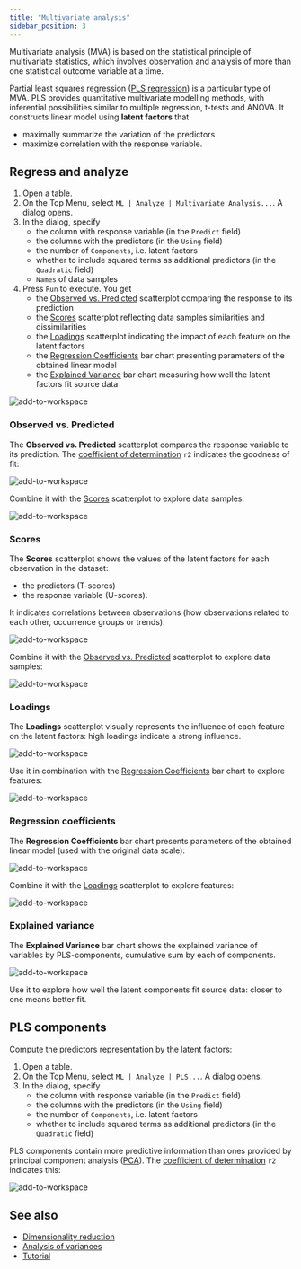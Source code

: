 ```yaml
---
title: "Multivariate analysis"
sidebar_position: 3
---
```


Multivariate analysis (MVA) is based on the statistical principle of multivariate statistics, which involves observation
and analysis of more than one statistical outcome variable at a time.

Partial least squares regression ([PLS regression](https://en.wikipedia.org/wiki/Partial_least_squares_regression)) is a particular type of MVA. PLS provides quantitative multivariate modelling methods, with inferential possibilities similar to multiple regression, t-tests and ANOVA. It constructs linear model using **latent factors** that

* maximally summarize the variation of the predictors
* maximize correlation with the response variable.

## Regress and analyze

1. Open a table.
2. On the Top Menu, select `ML | Analyze | Multivariate Analysis...`. A dialog opens.
3. In the dialog, specify
   * the column with response variable (in the `Predict` field)
   * the columns with the predictors (in the `Using` field)
   * the number of `Components`, i.e. latent factors
   * whether to include squared terms as additional predictors (in the `Quadratic` field)
   * `Names` of data samples
4. Press `Run` to execute. You get
   * the [Observed vs. Predicted](#observed-vs-predicted) scatterplot comparing the response to its prediction
   * the [Scores](#scores) scatterplot reflecting data samples similarities and dissimilarities
   * the [Loadings](#loadings) scatterplot indicating the impact of each feature on the latent factors
   * the [Regression Coefficients](#regression-coefficients) bar chart presenting parameters of the obtained linear model
   * the [Explained Variance](#explained-variance) bar chart measuring how well the latent factors fit source data

![add-to-workspace](multivariate-analysis/pls-run.gif)

### Observed vs. Predicted

The **Observed vs. Predicted** scatterplot compares the response variable to its prediction. The [coefficient of determination](https://en.wikipedia.org/wiki/Coefficient_of_determination) `r2` indicates the goodness of fit:

![add-to-workspace](multivariate-analysis/pls-predicted-vs-reference.png)

Combine it with the [Scores](#scores) scatterplot to explore data samples:

![add-to-workspace](multivariate-analysis/pls-model-n-scores.gif)

### Scores

The **Scores** scatterplot shows the values of the latent factors for each observation in the dataset:

* the predictors (T-scores)
* the response variable (U-scores).

It indicates correlations between observations (how observations related to each other, occurrence groups or trends).

![add-to-workspace](multivariate-analysis/pls-scores.png)

Combine it with the [Observed vs. Predicted](#observed-vs-predicted) scatterplot to explore data samples:

![add-to-workspace](multivariate-analysis/pls-scores-n-model.gif)

### Loadings

The **Loadings** scatterplot visually represents the influence of each feature on the latent factors: high loadings indicate a strong influence.

![add-to-workspace](multivariate-analysis/pls-loadings.png)

Use it in combination with the [Regression Coefficients](#regression-coefficients) bar chart to explore features:

![add-to-workspace](multivariate-analysis/pls-loadings-n-regr-coeffs.gif)

### Regression coefficients

The **Regression Coefficients** bar chart presents parameters of the obtained linear model (used with the original data scale):

![add-to-workspace](multivariate-analysis/pls-regr-coeffs.png)

Combine it with the [Loadings](#loadings) scatterplot to explore features:

![add-to-workspace](multivariate-analysis/pls-regr-coeffs-n-loadings.gif)

### Explained variance

The **Explained Variance** bar chart shows the explained variance of variables by PLS-components, cumulative sum by each of components.

![add-to-workspace](multivariate-analysis/pls-expl-vars.png)

Use it to explore how well the latent components fit source data: closer to one means better fit.

## PLS components

Compute the predictors representation by the latent factors:

1. Open a table.
2. On the Top Menu, select `ML | Analyze | PLS...`. A dialog opens.
3. In the dialog, specify
   * the column with response variable (in the `Predict` field)
   * the columns with the predictors (in the `Using` field)
   * the number of `Components`, i.e. latent factors
   * whether to include squared terms as additional predictors (in the `Quadratic` field)

PLS components contain more predictive information than ones provided by principal component analysis ([PCA](https://datagrok.ai/help/explore/dim-reduction#pca)). The [coefficient of determination](https://en.wikipedia.org/wiki/Coefficient_of_determination) `r2` indicates this:

![add-to-workspace](multivariate-analysis/pls_vs_pca.png)

## See also

* [Dimensionality reduction](dim-reduction.md)
* [Analysis of variances](anova.md)
* [Tutorial](https://public.datagrok.ai/apps/tutorials/Tutorials/MachineLearning/MultivariateAnalysis)
